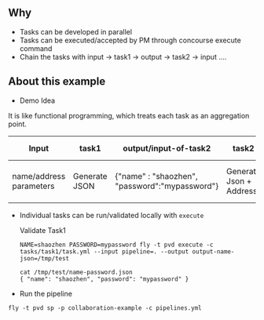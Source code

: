 ## Why

* Tasks can be developed in parallel
* Tasks can be executed/accepted by PM through concourse execute command
* Chain the tasks with input -> task1 -> output -> task2 -> input ....

## About this example

* Demo Idea

It is like functional programming, which treats each task as an aggregation point.


Input|task1|output/input-of-task2|task2|output-previous-task(s)/input-of-task3|task3
--- | --- | --- | --- |--- |---
name/address parameters|Generate JSON|{"name" : "shaozhen", "password":"mypassword"}|Generate Json + Address|{"name" : "shaozhen", "password":"mypassword", "address": "This is my address"}|print out data

* Individual tasks can be run/validated locally with `execute`

  Validate Task1

  ```
  NAME=shaozhen PASSWORD=mypassword fly -t pvd execute -c tasks/task1/task.yml --input pipeline=. --output output-name-json=/tmp/test
  ```

  ```
  cat /tmp/test/name-password.json
  { "name": "shaozhen", "password": "mypassword" }
  ```

* Run the pipeline

 ```fly -t pvd sp -p collaboration-example -c pipelines.yml```
